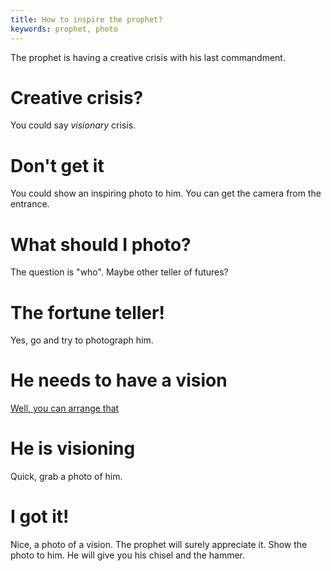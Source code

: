 ```yaml
---
title: How to inspire the prophet?
keywords: prophet, photo
---
```


The prophet is having a creative crisis with his last commandment.

# Creative crisis?
You could say _visionary_ crisis.

# Don't get it
You could show an inspiring photo to him. You can get the camera from the entrance.

# What should I photo?
The question is "who". Maybe other teller of futures?

# The fortune teller!
Yes, go and try to photograph him.

# He needs to have a vision
[Well, you can arrange that](130-vision.md)

# He is visioning
Quick, grab a photo of him.

# I got it!
Nice, a photo of a vision. The prophet will surely appreciate it. Show the photo to him. He will give you his chisel and the hammer.
